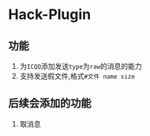 # Hack-Plugin

## 功能

1. 为`ICQQ`添加发送`type`为`raw`的消息的能力
2. 支持发送假文件,格式`#文件 name size`

## 后续会添加的功能

1. 取消息
